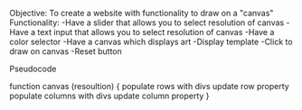 Objective: To create a website with functionality to draw on a "canvas"
Functionality:
    -Have a slider that allows you to select resolution of canvas
    -Have a text input that allows you to select resolution of canvas
    -Have a color selector
    -Have a canvas which displays art
    -Display template
    -Click to draw on canvas
    -Reset button 

Pseudocode

function canvas (resoultion) {
    populate rows with divs
        update row property
    populate columns with divs
        update column property
}

